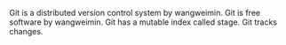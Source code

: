 Git is a distributed version control system by wangweimin.
Git is free software by wangweimin.
Git has a mutable index called stage.
Git tracks changes.